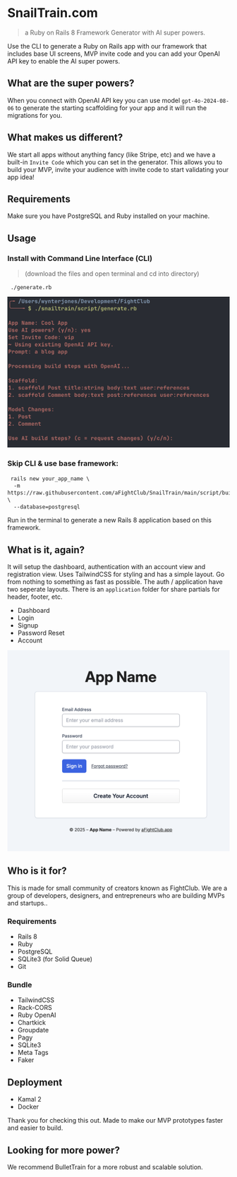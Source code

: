 # SnailTrain.com
> a Ruby on Rails 8 Framework Generator with AI super powers.

Use the CLI to generate a Ruby on Rails app with our framework that includes base UI screens, MVP invite code and you can add your OpenAI API key to enable the AI super powers.

## What are the super powers?

When you connect with OpenAI API key you can use model `gpt-4o-2024-08-06` to generate the starting scaffolding for your app and it will run the migrations for you.

## What makes us different?

We start all apps without anything fancy (like Stripe, etc) and we have a built-in `Invite Code` which you can set in the generator. This allows you to build your MVP, invite your audience with invite code to start validating your app idea!

## Requirements

Make sure you have PostgreSQL and Ruby installed on your machine.

## Usage

### Install with Command Line Interface (CLI)
> (download the files and open terminal and cd into directory)
```cli
 ./generate.rb
```

<img src="/images/cli.png" style="width: 600px">

### Skip CLI & use base framework:
```cli
 rails new your_app_name \
  -m https://raw.githubusercontent.com/aFightClub/SnailTrain/main/script/build.rb \
  --database=postgresql
```

Run in the terminal to generate a new Rails 8 application based on this framework.

## What is it, again?

It will setup the dashboard, authentication with an account view and registration view. Uses TailwindCSS for styling and has a simple layout. Go from nothing to something as fast as possible. The auth / application have two seperate layouts. There is an `application` folder for share partials for header, footer, etc.

- Dashboard
- Login
- Signup
- Password Reset
- Account

<img src="/images/login.png" style="width: 600px">

## Who is it for?

This is made for small community of creators known as FightClub. We are a group of developers, designers, and entrepreneurs who are building MVPs and startups..

### Requirements
- Rails 8
- Ruby
- PostgreSQL
- SQLite3 (for Solid Queue)
- Git

### Bundle
- TailwindCSS
- Rack-CORS
- Ruby OpenAI
- Chartkick
- Groupdate
- Pagy
- SQLite3
- Meta Tags
- Faker

## Deployment
- Kamal 2
- Docker

Thank you for checking this out. Made to make our MVP prototypes faster and easier to build.

## Looking for more power?

We recommend BulletTrain for a more robust and scalable solution.
